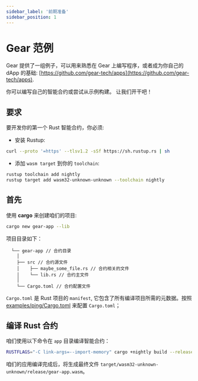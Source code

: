 ```yaml
---
sidebar_label: '前期准备'
sidebar_position: 1
---
```


# Gear 范例

Gear 提供了一组例子，可以用来熟悉在 Gear 上编写程序，或者成为你自己的 dApp 的基础: [https://github.com/gear-tech/apps](https://github.com/gear-tech/apps).

你可以编写自己的智能合约或尝试从示例构建。 让我们开干吧！

## 要求

要开发你的第一个 Rust 智能合约，你必须:

- 安装 Rustup:

```bash
curl --proto '=https' --tlsv1.2 -sSf https://sh.rustup.rs | sh
```

- 添加 `wasm target` 到你的 `toolchain`:

```bash
rustup toolchain add nightly
rustup target add wasm32-unknown-unknown --toolchain nightly
```

## 首先

使用 **cargo** 来创建咱们的项目:

```bash
cargo new gear-app --lib
```

项目目录如下：
```
  └── gear-app // 合约目录
    │
    ├── src // 合约源文件
    │    ├── maybe_some_file.rs // 合约相关的文件
    │    └── lib.rs // 合约主文件
    │
    └── Cargo.toml // 合约配置文件
```

`Cargo.toml` 是 Rust 项目的 `manifest`, 它包含了所有编译项目所需的元数据。按照 [examples/ping/Cargo.toml](https://github.com/gear-tech/gear/blob/master/examples/ping/Cargo.toml) 来配置 `Cargo.toml`；

## 编译 Rust 合约

咱们使用以下命令在 `app` 目录编译智能合约：

```bash
RUSTFLAGS="-C link-args=--import-memory" cargo +nightly build --release --target=wasm32-unknown-unknown
```

咱们的应用编译完成后，将生成最终文件 `target/wasm32-unknown-unknown/release/gear-app.wasm`。
